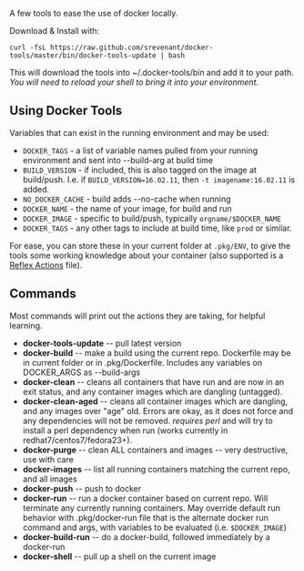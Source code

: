A few tools to ease the use of docker locally.

Download & Install with:

	curl -fsL https://raw.github.com/srevenant/docker-tools/master/bin/docker-tools-update | bash

This will download the tools into ~/.docker-tools/bin and add it to your path.  *You will need to reload your shell to bring it into your environment.*

Using Docker Tools
------------------


Variables that can exist in the running environment and may be used:

* `DOCKER_TAGS` - a list of variable names pulled from your running environment and sent into --build-arg at build time
* `BUILD_VERSION` - if included, this is also tagged on the image at build/push.  I.e. if `BUILD_VERSION=16.02.11`, then `-t imagename:16.02.11` is added.
* `NO_DOCKER_CACHE` - build adds --no-cache when running
* `DOCKER_NAME` - the name of your image, for build and run
* `DOCKER_IMAGE` - specific to build/push, typically `orgname/$DOCKER_NAME`
* `DOCKER_TAGS` - any other tags to include at build time, like `prod` or similar.

For ease, you can store these in your current folder at `.pkg/ENV`, to give the tools some working knowledge about your container (also supported is a [Reflex Actions](https://reflex.cold.org) file).

Commands
--------

Most commands will print out the actions they are taking, for helpful learning.

* __docker-tools-update__ -- pull latest version
* __docker-build__ -- make a build using the current repo.  Dockerfile may be in current folder or in .pkg/Dockerfile.  Includes any variables on DOCKER_ARGS as --build-args
* __docker-clean__ -- cleans all containers that have run and are now in an exit status, and any container images which are dangling (untagged).
* __docker-clean-aged__ -- cleans all container images which are dangling, and any images over "age" old.  Errors are okay, as it does not force and any dependencies will not be removed.  *requires perl* and will try to install a perl dependency when run (works currently in redhat7/centos7/fedora23+).
* __docker-purge__ -- clean ALL containers and images -- very destructive, use with care
* __docker-images__ -- list all running containers matching the current repo, and all images
* __docker-push__ -- push to docker
* __docker-run__ -- run a docker container based on current repo.  Will terminate any currently running containers.  May override default run behavior with .pkg/docker-run file that is the alternate docker run command and args, with variables to be evaluated (i.e. `$DOCKER_IMAGE`)
* __docker-build-run__ -- do a docker-build, followed immediately by a docker-run
* __docker-shell__ -- pull up a shell on the current image

